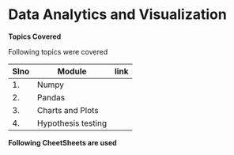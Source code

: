 # Data Analytics and Visualization 

**Topics Covered**

Following topics were covered 

|Slno| Module | link| 
|---|--|--|
|1. |Numpy | | 
|2. |Pandas | | 
|3. |Charts and Plots||
|4. |Hypothesis testing ||

**Following CheetSheets are used**